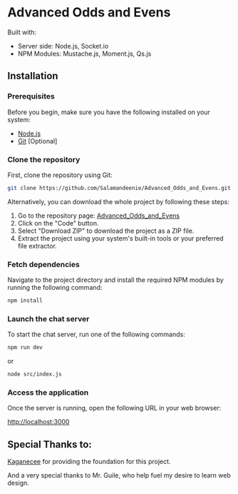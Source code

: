 # Advanced Odds and Evens

Built with:
- Server side: Node.js, Socket.io
- NPM Modules: Mustache.js, Moment.js, Qs.js

## Installation

### Prerequisites
Before you begin, make sure you have the following installed on your system:
- [Node.js](https://nodejs.org)
- [Git](https://git-scm.com) [Optional]

### Clone the repository
First, clone the repository using Git:

```bash
git clone https://github.com/Salamandeenie/Advanced_Odds_and_Evens.git
```

Alternatively, you can download the whole project by following these steps:
1. Go to the repository page: [Advanced_Odds_and_Evens](https://github.com/Salamandeenie/Advanced_Odds_and_Evens)
2. Click on the "Code" button.
3. Select "Download ZIP" to download the project as a ZIP file.
4. Extract the project using your system's built-in tools or your preferred file extractor.

### Fetch dependencies
Navigate to the project directory and install the required NPM modules by running the following command:

```bash
npm install
```

### Launch the chat server
To start the chat server, run one of the following commands:

```bash
npm run dev
```
or
```bash
node src/index.js
```

### Access the application
Once the server is running, open the following URL in your web browser:

[http://localhost:3000](http://localhost:3000)





## Special Thanks to:
[Kaganecee](https://codeload.github.com/kaganecee/nodejs-chat-app/zip/refs/heads/master) for providing the foundation for this project.

And a very special thanks to Mr. Guile, who help fuel my desire to learn web design.
